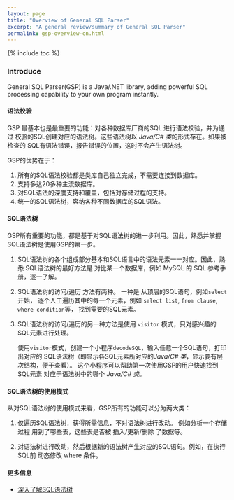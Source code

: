 ```yaml
---
layout: page
title: "Overview of General SQL Parser"
excerpt: "A general review/summary of General SQL Parser"
permalink: gsp-overview-cn.html
---
```


{% include toc %}

### Introduce

General SQL Parser(GSP) is a Java/.NET library, adding powerful SQL processing
capability to your own program instantly.

#### 语法校验

GSP 最基本也是最重要的功能：对各种数据库厂商的SQL 进行语法校验，并为通过
校验的SQL创建对应的语法树。这些语法树以 *Java/C# 类*的形式存在。如果被检查的
SQL有语法错误，报告错误的位置，这时不会产生语法树。

GSP的优势在于：
1. 所有的SQL语法校验都是类库自己独立完成，不需要连接到数据库。
2. 支持多达20多种主流数据库。
3. 对SQL语法的深度支持和覆盖，包括对存储过程的支持。
4. 统一的SQL语法树，容纳各种不同数据库的SQL语法。

#### SQL语法树

GSP所有重要的功能，都是基于对SQL语法树的进一步利用。因此，熟悉并掌握
SQL语法树是使用GSP的第一步。

1. SQL语法树的各个组成部分基本和SQL语言中的语法元素一一对应。因此，熟悉
SQL语法树的最好方法是 对比某一个数据库，例如 MySQL 的 SQL 参考手册，逐一了解。

2. SQL语法树的访问/遍历 方法有两种。 一种是 从顶层的SQL语句，例如`select`开始，
逐个人工遍历其中的每一个元素，例如 `select list`, `from clause`, `where condition`等，
找到需要的SQL元素。

3. SQL语法树的访问/遍历的另一种方法是使用 `visitor` 模式，只对感兴趣的SQL元素进行处理。
   
   使用`visitor`模式，创建一个小程序`decodeSQL`，输入任意一个SQL语句，打印出对应的
   SQL语法树（即显示各SQL元素所对应的*Java/C# 类*，显示要有层次结构，便于查看）。
   这个小程序可以帮助第一次使用GSP的用户快速找到 SQL元素 对应于语法树中的哪个 *Java/C# 类*。


#### SQL语法树的使用模式

从对SQL语法树的使用模式来看，GSP所有的功能可以分为两大类：

1. 仅遍历SQL语法树，获得所需信息，不对语法树进行改动。 例如分析一个存储过程
用到了哪些表，这些表是否被 插入/更新/删除 了数据等。

2. 对语法树进行改动，然后根据新的语法树产生对应的SQL语句。例如，在执行SQL前
动态修改 where 条件。


#### 更多信息
- [深入了解SQL语法树](/gsp-overview-sql-parse-tree-cn.html) 
